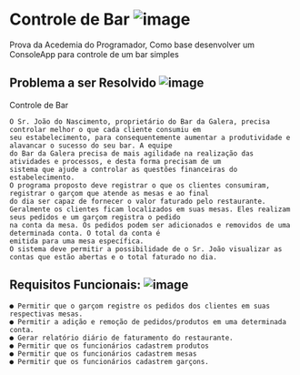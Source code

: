
# Controle de Bar ![image](https://github.com/RafaTavres/ControleDoBar-PROVA01-/assets/112666872/4f9441e9-35a6-484a-ab6e-f17ca3bc148c)

Prova da Acedemia do Programador, Como base desenvolver um ConsoleApp para controle de um bar simples

## Problema a ser Resolvido ![image](https://github.com/RafaTavres/ControleDoBar-PROVA01-/assets/112666872/64c573f0-1787-4e1f-8852-5705ca8c3544)


Controle de Bar

	O Sr. João do Nascimento, proprietário do Bar da Galera, precisa controlar melhor o que cada cliente consumiu em
	seu estabelecimento, para consequentemente aumentar a produtividade e alavancar o sucesso do seu bar. A equipe
	do Bar da Galera precisa de mais agilidade na realização das atividades e processos, e desta forma precisam de um
	sistema que ajude a controlar as questões financeiras do estabelecimento.
	O programa proposto deve registrar o que os clientes consumiram, registrar o garçom que atende as mesas e ao final
	do dia ser capaz de fornecer o valor faturado pelo restaurante.
	Geralmente os clientes ficam localizados em suas mesas. Eles realizam seus pedidos e um garçom registra o pedido
	na conta da mesa. Os pedidos podem ser adicionados e removidos de uma determinada conta. O total da conta é
	emitida para uma mesa específica.
	O sistema deve permitir a possibilidade de o Sr. João visualizar as contas que estão abertas e o total faturado no dia.



## Requisitos Funcionais: ![image](https://github.com/RafaTavres/ControleDoBar-PROVA01-/assets/112666872/8533527d-7b08-4fb0-9118-068e5b1f2953)
	● Permitir que o garçom registre os pedidos dos clientes em suas respectivas mesas.
	● Permitir a adição e remoção de pedidos/produtos em uma determinada conta.
	● Gerar relatório diário de faturamento do restaurante.
	● Permitir que os funcionários cadastrem produtos
	● Permitir que os funcionários cadastrem mesas
	● Permitir que os funcionários cadastrem garçons.
